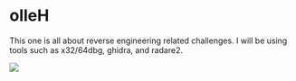 # olleH

This one is all about reverse engineering related challenges. I will be using tools such as x32/64dbg, ghidra, and radare2.

![](https://discussions.apple.com/content/attachment/79097ebc-7d9d-4207-a974-14e347ac52f5)
